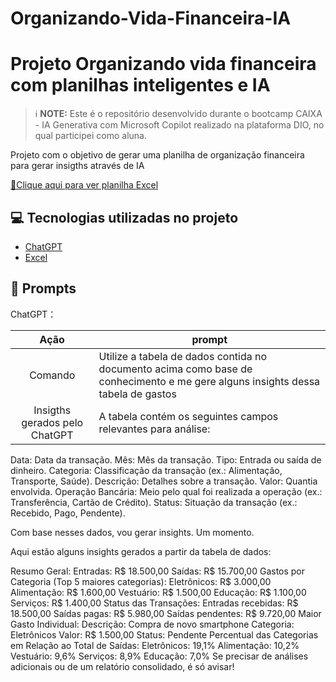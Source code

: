 # Organizando-Vida-Financeira-IA

</p>

# Projeto Organizando vida financeira com planilhas inteligentes e IA


 > ℹ️ **NOTE:** Este é o repositório desenvolvido durante o bootcamp CAIXA - IA Generativa com Microsoft Copilot realizado na plataforma DIO, no qual participei como aluna.

Projeto com o objetivo de gerar uma planilha de organização financeira para gerar insigths através de IA

<a href="https://github.com/Natalia-SCA/Organizando-Vida-Financeira-IA/blob/main/Planilha_Organizando_Vida_Financeira.xlsx"> 📕Clique aqui para ver planilha Excel </a>

## 💻 Tecnologias utilizadas no projeto

- [ChatGPT](https://chat.openai.com/) 
- [Excel](https://www.microsoft.com/en/microsoft-365/excel)

## 🧠 Prompts


ChatGPT：

|   Ação   | prompt                                                                                                                                                                                                                                                                         |
| :------: | ------------------------------------------------------------------------------------------------------------------------------------------------------------------------------------------------------------------------------------------------------------------------------ |
|  Comando  | Utilize a tabela de dados contida no documento acima como base de conhecimento e me gere alguns insights dessa tabela de gastos                                            |
| Insigths gerados pelo ChatGPT   | A tabela contém os seguintes campos relevantes para análise:

Data: Data da transação.
Mês: Mês da transação.
Tipo: Entrada ou saída de dinheiro.
Categoria: Classificação da transação (ex.: Alimentação, Transporte, Saúde).
Descrição: Detalhes sobre a transação.
Valor: Quantia envolvida.
Operação Bancária: Meio pelo qual foi realizada a operação (ex.: Transferência, Cartão de Crédito).
Status: Situação da transação (ex.: Recebido, Pago, Pendente).

Com base nesses dados, vou gerar insights. Um momento. ​​

Aqui estão alguns insights gerados a partir da tabela de dados:

Resumo Geral:
Entradas: R$ 18.500,00
Saídas: R$ 15.700,00
Gastos por Categoria (Top 5 maiores categorias):
Eletrônicos: R$ 3.000,00
Alimentação: R$ 1.600,00
Vestuário: R$ 1.500,00
Educação: R$ 1.100,00
Serviços: R$ 1.400,00
Status das Transações:
Entradas recebidas: R$ 18.500,00
Saídas pagas: R$ 5.980,00
Saídas pendentes: R$ 9.720,00
Maior Gasto Individual:
Descrição: Compra de novo smartphone
Categoria: Eletrônicos
Valor: R$ 1.500,00
Status: Pendente
Percentual das Categorias em Relação ao Total de Saídas:
Eletrônicos: 19,1%
Alimentação: 10,2%
Vestuário: 9,6%
Serviços: 8,9%
Educação: 7,0%
Se precisar de análises adicionais ou de um relatório consolidado, é só avisar! ​​









